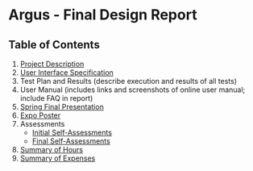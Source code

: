 # Argus - Final Design Report

## Table of Contents
1. [Project Description](../deliverables/project-description.md)
2. [User Interface Specification](../deliverables/ui-specification/specification.md)
3. Test Plan and Results (describe execution and results of all tests)
4. User Manual (includes links and screenshots of online user manual; include FAQ in report)
5. [Spring Final Presentation](../deliverables/final-presentation.pdf)
6. [Expo Poster](../deliverables/expo-poster.pdf)
7. Assessments
   * [Initial Self-Assessments](../deliverables/initial-self-assessments/)
   * [Final Self-Assessments](../deliverables/final-self-assessments/)
8. [Summary of Hours](../deliverables/work-summary.md)
9. [Summary of Expenses](../deliverables/budget.md)